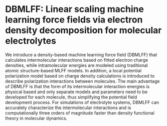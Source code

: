 DBMLFF: Linear scaling machine learning force fields via electron density decomposition for molecular electrolytes
=
We introduce a density-based machine learning force field (DBMLFF) that calculates intermolecular interactions based on fitted electron charge densities, while intramolecular energies are modeled using traditional atomic structure-based MLFF models. In addition, a local potential polarization model based on charge density calculations is introduced to describe polarization interactions between molecules. The main advantage of DBMLFF is that the form of its intermolecular interaction energies is physical based and only separate models and parameters need to be developed for each molecule, thus simplifying the potential field development process. For simulations of electrolyte systems, DBMLFF can accurately characterize the intermolecular interactions and is computationally three orders of magnitude faster than density functional theory in molecular dynamics.

